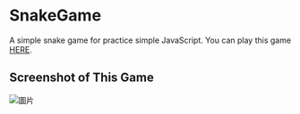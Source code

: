 # SnakeGame
A simple snake game for practice simple JavaScript.
You can play this game [HERE](https://wongwong1209.github.io/SnakeGame/).
## Screenshot of This Game
![圖片](https://github.com/user-attachments/assets/7ff307f4-5b7c-438b-9081-a0c09d570065)
